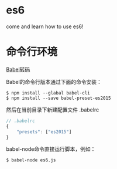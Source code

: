 # es6
come and learn how to use es6!

# 命令行环境

[Babel转码](http://es6.ruanyifeng.com/#docs/intro#Babel-%E8%BD%AC%E7%A0%81%E5%99%A8)

Babel的命令行版本通过下面的命令安装：

```
$ npm install --glabal babel-cli
$ npm install --save babel-preset-es2015
```

然后在当前目录下新建配置文件 .babelrc

```js
// .babelrc
{
    "presets": ["es2015"]
}
```

babel-node命令直接运行脚本，例如：

```
$ babel-node es6.js
```
